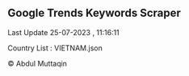 

## Google Trends Keywords Scraper 
 
Last Update 25-07-2023 , 11:16:11

Country List :
VIETNAM.json



© Abdul Muttaqin 
